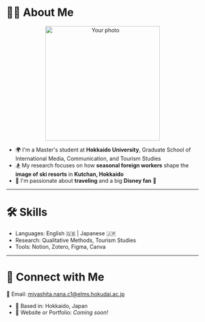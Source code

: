 # 👩‍🎓 About Me
<p align="center">
  <img src="your-image.jpg" alt="Your photo" width="300"/>
</p>

- 🌍 I'm a Master's student at **Hokkaido University**, Graduate School of International Media, Communication, and Tourism Studies
- 🏂 My research focuses on how **seasonal foreign workers** shape the **image of ski resorts** in **Kutchan, Hokkaido**
- 🎢 I'm passionate about **traveling** and a big **Disney fan** 🏰

---

# 🛠 Skills

- Languages: English 🇬🇧 | Japanese 🇯🇵
- Research: Qualitative Methods, Tourism Studies
- Tools: Notion, Zotero, Figma, Canva

---

# 🔗 Connect with Me
📧 Email: miyashita.nana.c1@elms.hokudai.ac.jp
- 📍 Based in: Hokkaido, Japan
- 🧠 Website or Portfolio: *Coming soon!*

